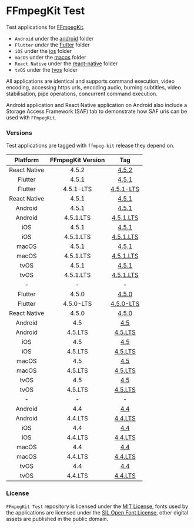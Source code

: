 # FFmpegKit Test

Test applications for [FFmpegKit](https://github.com/tanersener/ffmpeg-kit).

- `Android` under the [android](https://github.com/tanersener/ffmpeg-kit-test/tree/main/android) folder
- `Flutter` under the [flutter](https://github.com/tanersener/ffmpeg-kit-test/tree/main/flutter) folder
- `iOS` under the [ios](https://github.com/tanersener/ffmpeg-kit-test/tree/main/ios) folder
- `macOS` under the [macos](https://github.com/tanersener/ffmpeg-kit-test/tree/main/macos) folder
- `React Native` under the [react-native](https://github.com/tanersener/ffmpeg-kit-test/tree/main/react-native) folder
- `tvOS` under the [tvos](https://github.com/tanersener/ffmpeg-kit-test/tree/main/tvos) folder

All applications are identical and supports command execution, video encoding, accessing https urls, encoding audio,
burning subtitles, video stabilisation, pipe operations, concurrent command execution.

Android application and React Native application on Android also include a Storage Access Framework (SAF) tab to 
demonstrate how SAF uris can be used with `FFmpegKit`.

### Versions

Test applications are tagged with `ffmpeg-kit` release they depend on.

|  Platform | FFmpegKit Version |                                        Tag                                         |
| :----: |:-----------------:|:----------------------------------------------------------------------------------:|
| React Native |       4.5.2       |  [4.5.2](https://github.com/tanersener/ffmpeg-kit-test/tree/react.native.v4.5.2)   |
| Flutter |       4.5.1       |     [4.5.1](https://github.com/tanersener/ffmpeg-kit-test/tree/flutter.v4.5.1)     |
| Flutter |     4.5.1-LTS     | [4.5.1-LTS](https://github.com/tanersener/ffmpeg-kit-test/tree/flutter.v4.5.1.lts) |
| React Native |       4.5.1       |  [4.5.1](https://github.com/tanersener/ffmpeg-kit-test/tree/react.native.v4.5.1)   |
| Android |       4.5.1       |     [4.5.1](https://github.com/tanersener/ffmpeg-kit-test/tree/android.v4.5.1)     |
| Android |     4.5.1.LTS     | [4.5.1.LTS](https://github.com/tanersener/ffmpeg-kit-test/tree/android.v4.5.1.lts) |
| iOS |       4.5.1       |       [4.5.1](https://github.com/tanersener/ffmpeg-kit-test/tree/ios.v4.5.1)       |
| iOS |     4.5.1.LTS     |   [4.5.1.LTS](https://github.com/tanersener/ffmpeg-kit-test/tree/ios.v4.5.1.lts)   |
| macOS |       4.5.1       |      [4.5.1](https://github.com/tanersener/ffmpeg-kit-test/tree/macos.v4.5.1)      |
| macOS |     4.5.1.LTS     |  [4.5.1.LTS](https://github.com/tanersener/ffmpeg-kit-test/tree/macos.v4.5.1.lts)  |
| tvOS |       4.5.1       |      [4.5.1](https://github.com/tanersener/ffmpeg-kit-test/tree/tvos.v4.5.1)       |
| tvOS |     4.5.1.LTS     |  [4.5.1.LTS](https://github.com/tanersener/ffmpeg-kit-test/tree/tvos.v4.5.1.lts)   |
| - |         -         |                                         -                                          |
| Flutter |       4.5.0       |     [4.5.0](https://github.com/tanersener/ffmpeg-kit-test/tree/flutter.v4.5.0)     |
| Flutter |     4.5.0-LTS     | [4.5.0-LTS](https://github.com/tanersener/ffmpeg-kit-test/tree/flutter.v4.5.0.lts) |
| React Native |       4.5.0       |  [4.5.0](https://github.com/tanersener/ffmpeg-kit-test/tree/react.native.v4.5.0)   |
| Android |        4.5        |       [4.5](https://github.com/tanersener/ffmpeg-kit-test/tree/android.v4.5)       |
| Android |      4.5.LTS      |   [4.5.LTS](https://github.com/tanersener/ffmpeg-kit-test/tree/android.v4.5.lts)   |
| iOS |        4.5        |         [4.5](https://github.com/tanersener/ffmpeg-kit-test/tree/ios.v4.5)         |
| iOS |      4.5.LTS      |     [4.5.LTS](https://github.com/tanersener/ffmpeg-kit-test/tree/ios.v4.5.lts)     |
| macOS |        4.5        |        [4.5](https://github.com/tanersener/ffmpeg-kit-test/tree/macos.v4.5)        |
| macOS |      4.5.LTS      |    [4.5.LTS](https://github.com/tanersener/ffmpeg-kit-test/tree/macos.v4.5.lts)    |
| tvOS |        4.5        |        [4.5](https://github.com/tanersener/ffmpeg-kit-test/tree/tvos.v4.5)         |
| tvOS |      4.5.LTS      |    [4.5.LTS](https://github.com/tanersener/ffmpeg-kit-test/tree/tvos.v4.5.lts)     |
| - |         -         |                                         -                                          |
| Android |        4.4        |       [4.4](https://github.com/tanersener/ffmpeg-kit-test/tree/android.v4.4)       |
| Android |      4.4.LTS      |   [4.4.LTS](https://github.com/tanersener/ffmpeg-kit-test/tree/android.v4.4.lts)   |
| iOS |        4.4        |         [4.4](https://github.com/tanersener/ffmpeg-kit-test/tree/ios.v4.4)         |
| iOS |      4.4.LTS      |     [4.4.LTS](https://github.com/tanersener/ffmpeg-kit-test/tree/ios.v4.4.lts)     |
| macOS |        4.4        |        [4.4](https://github.com/tanersener/ffmpeg-kit-test/tree/macos.v4.4)        |
| macOS |      4.4.LTS      |    [4.4.LTS](https://github.com/tanersener/ffmpeg-kit-test/tree/macos.v4.4.lts)    |
| tvOS |        4.4        |        [4.4](https://github.com/tanersener/ffmpeg-kit-test/tree/tvos.v4.4)         |
| tvOS |      4.4.LTS      |    [4.4.LTS](https://github.com/tanersener/ffmpeg-kit-test/tree/tvos.v4.4.lts)     |

### License

`FFmpegKit Test` repository is licensed under the [MIT License](https://opensource.org/licenses/MIT), fonts used by 
the applications are licensed under the [SIL Open Font License](https://opensource.org/licenses/OFL-1.1), other 
digital assets are published in the public domain.
